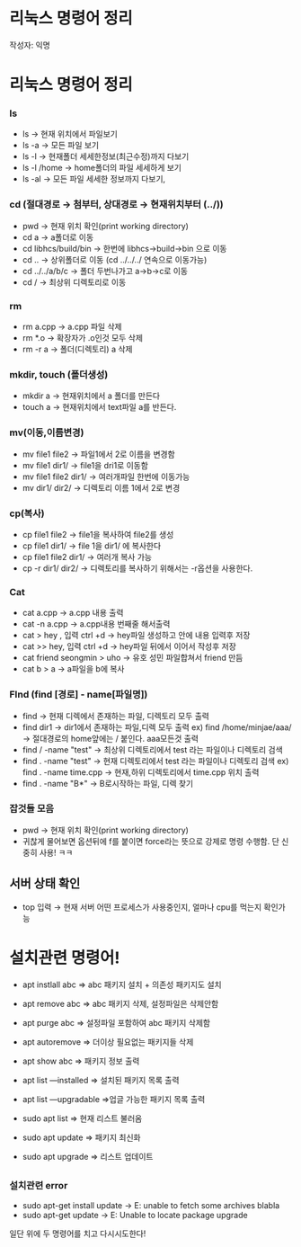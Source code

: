 # 리눅스 명령어 정리

작성자: 익명

# 리눅스 명령어 정리

### ls

- ls → 현재 위치에서 파일보기
- ls -a → 모든 파일 보기
- ls -l → 현재폴더 세세한정보(최근수정)까지 다보기
- ls -l /home → home폴더의 파일 세세하게 보기
- ls -al → 모든 파일 세세한 정보까지 다보기,

### cd (절대경로 → 첨부터, 상대경로 → 현재위치부터 (../))

- pwd → 현재 위치 확인(print working directory)
- cd a → a폴더로 이동
- cd libhcs/build/bin → 한번에 libhcs→build→bin 으로 이동
- cd .. → 상위폴더로 이동 (cd ../../../  연속으로 이동가능)
- cd ../../a/b/c → 폴더 두번나가고 a→b→c로 이동
- cd / → 최상위 디렉토리로 이동

### rm

- rm a.cpp → a.cpp 파일 삭제
- rm *.o → 확장자가 .o인것 모두 삭제
- rm -r a → 폴더(디렉토리) a 삭제

### mkdir, touch (폴더생성)

- mkdir a → 현재위치에서 a 폴더를 만든다
- touch a → 현재위치에서 text파일 a를 반든다.

### mv(이동,이름변경)

- mv file1 file2 → 파일1에서 2로 이름을 변경함
- mv file1 dir1/ → file1을 dri1로 이동함
- mv file1 file2 dir1/ → 여러개파일 한번에 이동가능
- mv dir1/ dir2/ → 디렉토리 이름 1에서 2로 변경

### cp(복사)

- cp file1 file2 → file1을 복사하여 file2를 생성
- cp file1 dir1/ → file 1을 dir1/ 에 복사한다
- cp file1 file2 dir1/ → 여러개 복사 가능
- cp -r dir1/ dir2/ → 디렉토리를 복사하기 위해서는 -r옵션을 사용한다.

### Cat

- cat a.cpp → a.cpp 내용 출력
- cat -n a.cpp → a.cpp내용 번째줄 해서출력
- cat > hey , 입력 ctrl +d → hey파일 생성하고 안에 내용 입력후 저장
- cat >> hey, 입력 ctrl +d → hey파일 뒤에서 이어서 작성후 저장
- cat friend seongmin > uho → 유호 성민 파일합쳐서 friend 만듬
- cat b > a → a파일을 b에 복사

### FInd (find [경로] - name[파일명])

- find → 현재 디렉에서 존재하는 파일, 디렉토리 모두 출력
- find dir1 → dir1에서 존재하는 파일,디렉 모두 출력
ex) find /home/minjae/aaa/ → 절대경로의 home앞에는 / 붙인다. aaa모든것 출력
- find / -name "test" → 최상위 디렉토리에서 test 라는 파일이나 디렉토리 검색
- find . -name "test" →  현재 디렉토리에서 test 라는 파일이나 디렉토리 검색
ex) find . -name time.cpp → 현재,하위 디렉토리에서 time.cpp 위치 출력
- find . -name "B*" → B로시작하는 파일, 디렉 찾기

### 잡것들 모음

- pwd → 현재 위치 확인(print working directory)
- 귀찮게 물어보면 옵션뒤에 f를 붙이면 force라는 뜻으로 강제로 명령 수행함. 단 신중히 사용! ㅋㅋ

## 서버 상태 확인

- top 입력 → 현재 서버 어떤 프로세스가 사용중인지, 얼마나 cpu를 먹는지 확인가능

# 설치관련 명령어!

- apt instlall abc ⇒ abc 패키지 설치 + 의존성 패키지도 설치
- apt remove abc ⇒ abc 패키지 삭제, 설정파일은 삭제안함
- apt purge abc ⇒ 설정파일 포함하여 abc 패키지 삭제함
- apt autoremove ⇒ 더이상 필요없는 패키지들 삭제

- apt show abc ⇒ 패키지 정보 출력
- apt list —installed ⇒ 설치된 패키지 목록 출력
- apt list —upgradable ⇒업글 가능한 패키지 목록 출력

- sudo apt list ⇒ 현재 리스트 불러옴
- sudo apt update ⇒ 패키지 최신화
- sudo apt upgrade ⇒ 리스트 업데이트

## 

### 설치관련 error
- sudo apt-get install update → E: unable to fetch some archives blabla
- sudo apt-get update → E: Unable to locate package upgrade

일단 위에 두 명령어를 치고 다시시도한다!